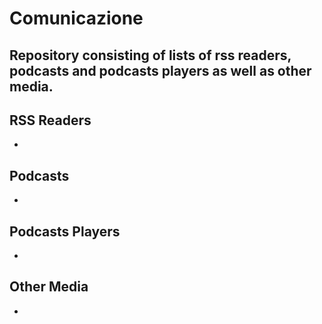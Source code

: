 # Comunicazione
## Repository consisting of lists of rss readers, podcasts and podcasts players as well as other media.

## RSS Readers
- 

## Podcasts
- 

## Podcasts Players
- 

## Other Media
- 